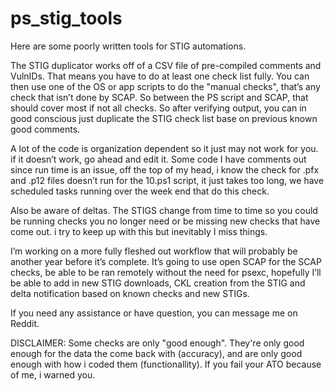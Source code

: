 # ps_stig_tools

Here are some poorly written tools for STIG automations. 

The STIG duplicator works off of a CSV file of pre-compiled comments and VulnIDs. That means you have to do at least one check list fully.
You can then use one of the OS or app scripts to do the "manual checks", that’s any check that isn’t done by SCAP. So between the PS script and SCAP, that should cover most if not all checks. So after verifying output, you can in good conscious just duplicate the STIG check list base on previous known good comments.

A lot of the code is organization dependent so it just may not work for you. if it doesn’t work, go ahead and edit it. Some code I have comments out since run time is an issue, off the top of my head, i know the check for .pfx and .p12 files doesn’t run for the 10.ps1 script, it just takes too long, we have scheduled tasks running over the week end that do this check. 

Also be aware of deltas. The STIGS change from time to time so you could be running checks you no longer need or be missing new checks that have come out. i try to keep up with this but inevitably I miss things.

I’m working on a more fully fleshed out workflow that will probably be another year before it’s complete. It’s going to use open SCAP for the SCAP checks, be able to be ran remotely without the need for psexc, hopefully I’ll be able to add in new STIG downloads, CKL creation from the STIG and delta notification based on known checks and new STIGs. 

If you need any assistance or have question, you can message me on Reddit.

DISCLAIMER: Some checks are only "good enough". They're only good enough for the data the come back with (accuracy), and are only good enough with how i coded them (functionallity). If you fail your ATO because of me, i warned you.
